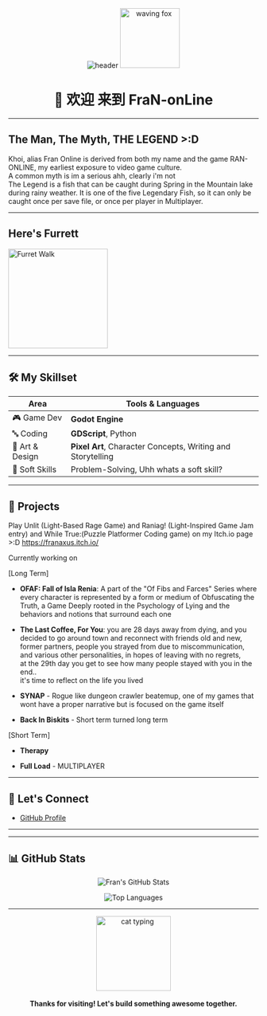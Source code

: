 <div align="center">

<img src="https://capsule-render.vercel.app/api?type=waving&color=gradient&height=200&section=header&text=Hi%20I'm%20FraN-onLine!&fontSize=40&fontAlignY=35&animation=twinkling" alt="header" />

<img src="https://media.giphy.com/media/v1.Y2lkPTc5MGI3NjExenp4NWhybXY0M3FtbGJ1NTlwMG1xM2V3a2RocmV0a2JkN2l5d2p4cCZlcD12MV9naWZzX3NlYXJjaCZjdD1n/Ov5NiLVXT8JEc/giphy.gif" width="120" alt="waving fox" />

# 👋 欢迎 来到 FraN-onLine

</div>

---

## The Man, The Myth, THE LEGEND >:D

Khoi, alias Fran Online is derived from both my name and the game RAN-ONLINE, my earliest exposure to video game culture.  
A common myth is im a serious ahh, clearly i'm not  
The Legend is a fish that can be caught during Spring in the Mountain lake during rainy weather. It is one of the five Legendary Fish, so it can only be caught once per save file, or once per player in Multiplayer.  

---

## Here's Furrett
  <img src="https://media1.tenor.com/m/t1mocjFgU14AAAAC/pokemon-furret.gif" width="200" alt="Furret Walk" />

---

## 🛠️ My Skillset

| Area             | Tools & Languages                                                                 |
|------------------|-----------------------------------------------------------------------------------|
| 🎮 Game Dev       | **Godot Engine**                                                                |
| 🔤 Coding         | **GDScript**, Python                                                             |
| 🎨 Art & Design   | **Pixel Art**, Character Concepts, Writing and Storytelling                                |
| 🧠 Soft Skills    | Problem-Solving, Uhh whats a soft skill?                |

---

## 🌟 Projects

Play Unlit (Light-Based Rage Game) and Raniag! (Light-Inspired Game Jam entry) and While True:(Puzzle Platformer Coding game) on my Itch.io page >:D https://franaxus.itch.io/

Currently working on 

[Long Term]  
- **OFAF: Fall of Isla Renia**: A part of the "Of Fibs and Farces" Series where every character is represented by a form or medium of Obfuscating the Truth, a Game Deeply rooted in the Psychology of Lying and the behaviors and notions that surround each one  

- **The Last Coffee, For You**: you are 28 days away from dying, and you decided to go around town and reconnect with friends old and new, former partners, people you strayed from due to miscommunication, and various other personalities, in hopes of leaving with no regrets,  
at the 29th day you get to see how many people stayed with you in the end..  
it's time to reflect on the life you lived

- **SYNAP** - Rogue like dungeon crawler beatemup, one of my games that wont have a proper narrative but is focused on the game itself

- **Back In Biskits** - Short term turned long term  


[Short Term]
- **Therapy**

- **Full Load** - MULTIPLAYER  

---

## 💬 Let's Connect

- [GitHub Profile](https://github.com/FraN-onLine)
<!-- Add itch.io, LinkedIn, or Twitter links here as you grow your portfolio -->

---

---

## 📊 GitHub Stats

<div align="center">

![Fran's GitHub Stats](https://github-readme-stats.vercel.app/api?username=FraN-onLine&show_icons=true&theme=vue-dark&hide_border=true&icon_color=3ddc84&title_color=3ddc84)

![Top Languages](https://github-readme-stats.vercel.app/api/top-langs/?username=FraN-onLine&layout=compact&theme=vue-dark&hide_border=true&title_color=3ddc84)

</div>

---

<div align="center">
  <img src="https://media.giphy.com/media/v1.Y2lkPTc5MGI3NjExYXByb2p2dWVhN2F3b2x0eXExb2Q2dzhqN2FqZjI2d2R6YjR4cXN4byZlcD12MV9naWZzX3NlYXJjaCZjdD1n/3oKIPEqDGUULpEU0aQ/giphy.gif" width="150" alt="cat typing" />
  <br><br>
  <b>Thanks for visiting! Let's build something awesome together.</b>
</div>
